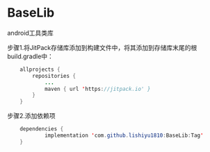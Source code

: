 # BaseLib

android工具类库

步骤1.将JitPack存储库添加到构建文件中，将其添加到存储库末尾的根build.gradle中：
```java
	allprojects {
		repositories {
			...
			maven { url 'https://jitpack.io' }
		}
	}
```
步骤2.添加依赖项
```java
	dependencies {
	        implementation 'com.github.lishiyu1810:BaseLib:Tag'
	}
```



